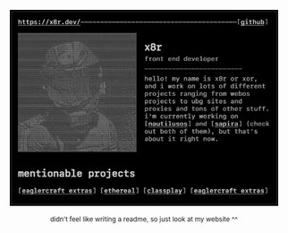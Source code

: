 <p align="center">
  <img height="350" src="/image.png">
</p>
<div align="center"><sup>didn't feel like writing a readme, so just look at my website ^^</sup></div>

